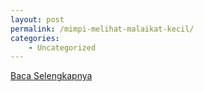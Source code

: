 ```yaml
---
layout: post
permalink: /mimpi-melihat-malaikat-kecil/
categories:
    - Uncategorized
---
```


[Baca Selengkapnya](/07)